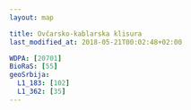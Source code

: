 ```yaml
---
layout: map

title: Ovčarsko-kablarska klisura
last_modified_at: 2018-05-21T00:02:48+02:00

WDPA: [20701]
BioRaS: [55]
geoSrbija:
  L1_183: [102]
  L1_362: [35]
---
```

